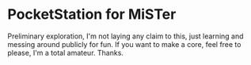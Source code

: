 # PocketStation for MiSTer

Preliminary exploration, I'm not laying any claim to this, just learning and messing around publicly for fun. If you want to make a core, feel free to please, I'm a total amateur. Thanks.
